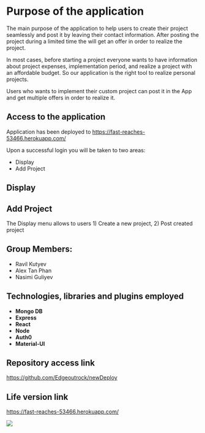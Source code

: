 # Purpose of the application

The main purpose of the application to help users to create their project seamlessly and post it by leaving their contact information. After posting the project during a limited time the will get an offer in order to realize the project. 

In most cases, before starting a project everyone wants to have information about project expenses, implementation period, and realize a project with an affordable budget. So our application is the right tool to realize personal projects.

Users who wants to implement their custom project can post it in the App and get multiple offers in order to realize it.


## Access to the application

Application has been deployed to https://fast-reaches-53466.herokuapp.com/

Upon a successful login you will be taken to two areas:  

*  Display
*  Add Project


##  Display


## Add Project

The Display menu allows to users  1) Create a new project, 2) Post created project


## Group Members:

- Ravil Kutyev
- Alex Tan Phan
- Nasimi Guliyev


## Technologies, libraries and plugins employed

- **Mongo DB**
- **Express** 
- **React** 
- **Node** 
- **Auth0**
- **Material-UI**


## Repository access link

https://github.com/Edgeoutrock/newDeploy


## Life version link

https://fast-reaches-53466.herokuapp.com/

![](gitProject3.gif)

